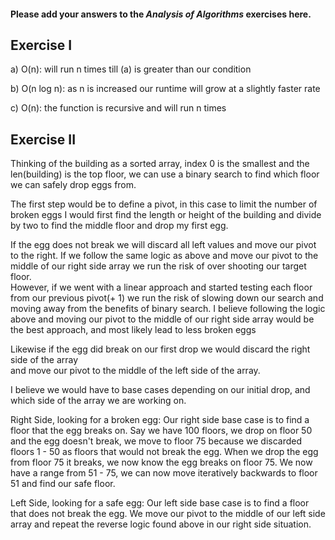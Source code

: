 #### Please add your answers to the ***Analysis of  Algorithms*** exercises here.

## Exercise I

a) O(n): will run n times till (a) is greater than our condition 


b) O(n log n): as n is increased our runtime will grow at a slightly faster rate 
 

c) O(n): the function is recursive and will run n times

## Exercise II

Thinking of the building as a sorted array, index 0 is the smallest and the 
len(building) is the top floor, we can use a binary search to find which floor
we can safely drop eggs from.  

The first step would be to define a pivot, in this case to limit the number
of broken eggs I would first find the length or height of the building and
divide by two to find the middle floor and drop my first egg. 

If the egg does not break we will discard all left values and move our 
pivot to the right.  If we follow the same logic as above and move our pivot
to the middle of our right side array we run the risk of over shooting our target floor.  
However, if we went with a linear approach and started testing each floor from our previous
pivot(+ 1) we run the risk of slowing down our search and moving away from the benefits of 
binary search.  I believe following the logic above and moving our pivot to the middle of our 
right side array would be the best approach, and most likely lead to less broken eggs

Likewise if the egg did break on our first drop we would discard the right side of the array  
and move our pivot to the middle of the left side of the array.

I believe we would have to base cases depending on our initial drop, and which side of the array 
we are working on.  

Right Side, looking for a broken egg:
Our right side base case is to find a floor that the egg breaks on.  Say we have 100 floors, we 
drop on floor 50 and the egg doesn't break, we move to floor 75 because we discarded floors 1 - 50
as floors that would not break the egg.  When we drop the egg from floor 75 it breaks, we now know 
the egg breaks on floor 75.  We now have a range from 51 - 75, we can now move iteratively backwards
to floor 51 and find our safe floor. 

Left Side, looking for a safe egg:
Our left side base case is to find a floor that does not break the egg.  We move our pivot to the middle
of our left side array and repeat the reverse logic found above in our right side situation. 